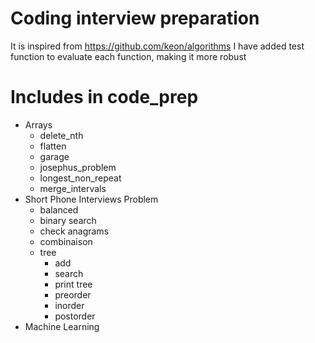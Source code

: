 # Coding interview preparation
It is inspired from https://github.com/keon/algorithms
I have added test function to evaluate each function, making it more robust

# Includes in code_prep
  - Arrays
    - delete_nth
    - flatten
    - garage
    - josephus_problem
    - longest_non_repeat
    - merge_intervals
  - Short Phone Interviews Problem
    - balanced
    - binary search
    - check anagrams
    - combinaison
    - tree
      - add
      - search
      - print tree
      - preorder
      - inorder
      - postorder
  - Machine Learning
